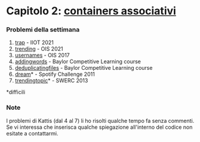 # Capitolo 2: [containers associativi](https://docs.google.com/presentation/d/1rD0LRZbhHGXcQ1dewmQvlwltaKNt-kmYgQguskiqY14/edit?usp=sharing)


### Problemi della settimana

1. [trap](https://training.olinfo.it/#/task/itoi_trap/statement "oii") - IIOT 2021
2. [trending](https://training.olinfo.it/#/task/ois_trending/statement "oii") - OIS 2021
3. [usernames](https://training.olinfo.it/#/task/ois_usernames/statement "oii") - OIS 2017
4. [addingwords](https://open.kattis.com/problems/addingwords "kattis") - Baylor Competitive Learning course
5. [deduplicatingfiles](https://open.kattis.com/problems/deduplicatingfiles "kattis") - Baylor Competitive Learning course
6. [dream](https://open.kattis.com/problems/dream "kattis")* - Spotify Challenge 2011
7. [trendingtopic](https://open.kattis.com/problems/trendingtopic "kattis")* - SWERC 2013


*difficili



### Note

I problemi di Kattis (dal 4 al 7) li ho risolti qualche tempo fa senza commenti. Se vi interessa che inserisca qualche spiegazione all'interno del codice non esitate a contattarmi.